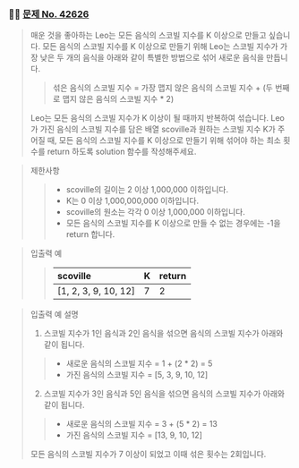 ### 🧑‍💻 [문제 No. 42626](https://programmers.co.kr/learn/courses/30/lessons/42626)

> 매운 것을 좋아하는 Leo는 모든 음식의 스코빌 지수를 K 이상으로 만들고 싶습니다. 
> 모든 음식의 스코빌 지수를 K 이상으로 만들기 위해 Leo는 스코빌 지수가 가장 낮은 두 개의 음식을 아래와 같이 특별한 방법으로 섞어 새로운 음식을 만듭니다.
>> 섞은 음식의 스코빌 지수 = 가장 맵지 않은 음식의 스코빌 지수 + (두 번째로 맵지 않은 음식의 스코빌 지수 * 2)
> 
> Leo는 모든 음식의 스코빌 지수가 K 이상이 될 때까지 반복하여 섞습니다.
> Leo가 가진 음식의 스코빌 지수를 담은 배열 scoville과 원하는 스코빌 지수 K가 주어질 때, 모든 음식의 스코빌 지수를 K 이상으로 만들기 위해 섞어야 하는 최소 횟수를 return 하도록 solution 함수를 작성해주세요.

> 제한사항
>> - scoville의 길이는 2 이상 1,000,000 이하입니다.
>> - K는 0 이상 1,000,000,000 이하입니다.
>> - scoville의 원소는 각각 0 이상 1,000,000 이하입니다.
>> - 모든 음식의 스코빌 지수를 K 이상으로 만들 수 없는 경우에는 -1을 return 합니다.

> 입출력 예
>> |scoville|K|return|
>> |:---|:---|:---|
>> |[1, 2, 3, 9, 10, 12]|7|2|

> 입출력 예 설명
> 1. 스코빌 지수가 1인 음식과 2인 음식을 섞으면 음식의 스코빌 지수가 아래와 같이 됩니다.
>> - 새로운 음식의 스코빌 지수 = 1 + (2 * 2) = 5
>> - 가진 음식의 스코빌 지수 = [5, 3, 9, 10, 12]
>
> 2. 스코빌 지수가 3인 음식과 5인 음식을 섞으면 음식의 스코빌 지수가 아래와 같이 됩니다.
>> - 새로운 음식의 스코빌 지수 = 3 + (5 * 2) = 13
>> - 가진 음식의 스코빌 지수 = [13, 9, 10, 12]
>
> 모든 음식의 스코빌 지수가 7 이상이 되었고 이때 섞은 횟수는 2회입니다.

